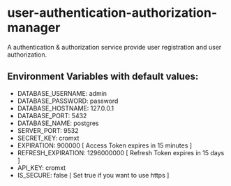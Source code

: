 # user-authentication-authorization-manager
A authentication &amp; authorization service provide user registration and user authorization.

## Environment Variables with default values:
* DATABASE_USERNAME: admin
* DATABASE_PASSWORD: password
* DATABASE_HOSTNAME: 127.0.0.1
* DATABASE_PORT: 5432
* DATABASE_NAME: postgres
* SERVER_PORT: 9532
* SECRET_KEY: cromxt
* EXPIRATION: 900000 [ Access Token expires in 15 minutes ]
* REFRESH_EXPIRATION: 1296000000 [ Refresh Token expires in 15 days ] 
* API_KEY: cromxt
* IS_SECURE: false [ Set true if you want to use https ]